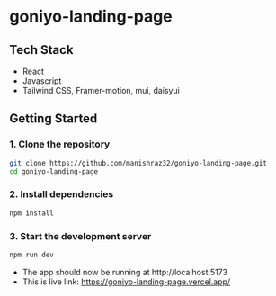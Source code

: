 # goniyo-landing-page


## Tech Stack

- React
- Javascript
- Tailwind CSS, Framer-motion, mui, daisyui


## Getting Started

### 1. Clone the repository

```bash
git clone https://github.com/manishraz32/goniyo-landing-page.git
cd goniyo-landing-page
```

### 2. Install dependencies

```bash
npm install
```

### 3. Start the development server

```bash
npm run dev
```

- The app should now be running at http://localhost:5173
- This is live link: https://goniyo-landing-page.vercel.app/


